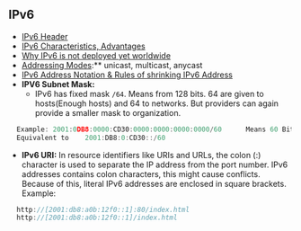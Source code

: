 ## IPv6
- [IPv6 Header](IPv6_Header)
- [IPv6 Characteristics, Advantages](IPv6_Characteristics)
- [Why IPv6 is not deployed yet worldwide](Why_IPv6_not_deployed_yet_worldwide)
- [Addressing Modes](IPv6_Addressing_Modes):** unicast, multicast, anycast
- [IPv6 Address Notation & Rules of shrinking IPv6 Address](Address_Notation)
- **IPV6 Subnet Mask:**
  - IPv6 has fixed mask `/64`. Means from 128 bits. 64 are given to hosts(Enough hosts) and 64 to networks. But providers can again provide a smaller mask to organization.
```c
  Example: 2001:0DB8:0000:CD30:0000:0000:0000:0000/60      Means 60 Bits from Left are considered as Network Address[same as IPv4]
  Equivalent to    2001:DB8:0:CD30::/60
```
- **IPv6 URI:** In resource identifiers like URIs and URLs, the colon (:) character is used to separate the IP address from the port number. IPv6 addresses contains colon characters, this might cause conflicts. Because of this, literal IPv6 addresses are enclosed in square brackets. Example:
```c
  http://[2001:db8:a0b:12f0::1]:80/index.html 
  http://[2001:db8:a0b:12f0::1]/index.html 
```  
